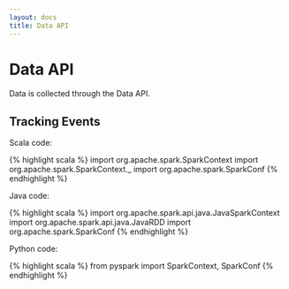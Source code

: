 ```yaml
---
layout: docs
title: Data API
---
```


# Data API

Data is collected through the Data API.

## Tracking Events

<div class="codetabs">

<div data-lang="Scala">

Scala code:

{% highlight scala %}
import org.apache.spark.SparkContext
import org.apache.spark.SparkContext._
import org.apache.spark.SparkConf
{% endhighlight %}

</div>

<div data-lang="Java">

Java code:

{% highlight scala %}
import org.apache.spark.api.java.JavaSparkContext
import org.apache.spark.api.java.JavaRDD
import org.apache.spark.SparkConf
{% endhighlight %}

</div>

<div data-lang="Python">

Python code:

{% highlight scala %}
from pyspark import SparkContext, SparkConf
{% endhighlight %}

</div>

</div>
